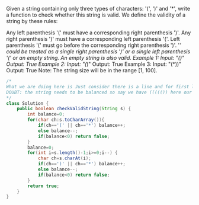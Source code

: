Given a string containing only three types of characters: '(', ')' and '*', write a function to check whether this string is valid. We define the validity of a string by these rules:

Any left parenthesis '(' must have a corresponding right parenthesis ')'.
Any right parenthesis ')' must have a corresponding left parenthesis '('.
Left parenthesis '(' must go before the corresponding right parenthesis ')'.
'*' could be treated as a single right parenthesis ')' or a single left parenthesis '(' or an empty string.
An empty string is also valid.
Example 1:
Input: "()"
Output: True
Example 2:
Input: "(*)"
Output: True
Example 3:
Input: "(*))"
Output: True
Note:
The string size will be in the range [1, 100].

```java
/*
What we are doing here is Just consider there is a line and for first loop we consider every * as ( so whenver we go below the line that means balance become <0 then we know even with considering * we don't have enough open brackets so we return false and same goes with second loop but here we consider every * as ). 
DOUBT: the string needs to be balanced so say we have ((((()) here our balance doesn't go below 0 so we don't return false but in second loop it will go below zero.
*/
class Solution {
    public boolean checkValidString(String s) {
        int balance=0;
        for(char ch:s.toCharArray()){
            if(ch=='(' || ch=='*') balance++;
            else balance--;
            if(balance<0) return false;
        }
        balance=0;
        for(int i=s.length()-1;i>=0;i--) {
            char ch=s.charAt(i);
            if(ch==')' || ch=='*') balance++;
            else balance--;
            if(balance<0) return false;
        }
        return true;
    }
}
```
